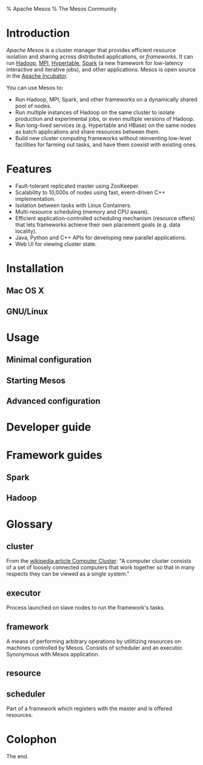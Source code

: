 % Apache Mesos
% The Mesos Community

# Introduction

*Apache Mesos* is a cluster manager that provides efficient resource isolation
and sharing across distributed applications, or *frameworks*. It can run
[Hadoop](http://hadoop.apache.org),
[MPI](http://www.mcs.anl.gov/research/projects/mpich2),
[Hypertable](http://hypertable.org), [Spark](http://www.spark-project.org) (a
new framework for low-latency interactive and iterative jobs), and other
applications. Mesos is open source in the [Apache
Incubator](http://incubator.apache.org).

You can use Mesos to:

* Run Hadoop, MPI, Spark, and other frameworks on a dynamically shared pool of
  nodes.
* Run multiple instances of Hadoop on the same cluster to isolate production
  and experimental jobs, or even multiple versions of Hadoop.
* Run long-lived services (e.g. Hypertable and HBase) on the same nodes as
  batch applications and share resources between them.
* Build new cluster computing frameworks without reinventing low-level
  facilities for farming out tasks, and have them coexist with existing ones.

# Features

* Fault-tolerant replicated master using ZooKeeper.
* Scalability to 10,000s of nodes using fast, event-driven C++ implementation.
* Isolation between tasks with Linux Containers.
* Multi-resource scheduling (memory and CPU aware).
* Efficient application-controlled scheduling mechanism (resource offers) that
  lets frameworks achieve their own placement goals (e.g. data locality).
* Java, Python and C++ APIs for developing new parallel applications.
* Web UI for viewing cluster state.

# Installation

## Mac OS X

## GNU/Linux

# Usage

## Minimal configuration

## Starting Mesos

## Advanced configuration

# Developer guide

# Framework guides

## Spark

## Hadoop

# Glossary

## cluster

From the
[wikipedia article Computer Cluster](http://en.wikipedia.org/wiki/Computer_cluster):
"A computer cluster consists of a set of loosely connected computers that work
together so that in many respects they can be viewed as a single system."

## executor

Process launched on slave nodes to run the framework's tasks.

## framework

A means of performing arbitrary operations by utilitizing resources on machines
controlled by Mesos. Consists of scheduler and an executor. Synonymous with
Mesos application.

## resource

## scheduler

Part of a framework which registers with the master and is offered resources.

# Colophon

The end.
